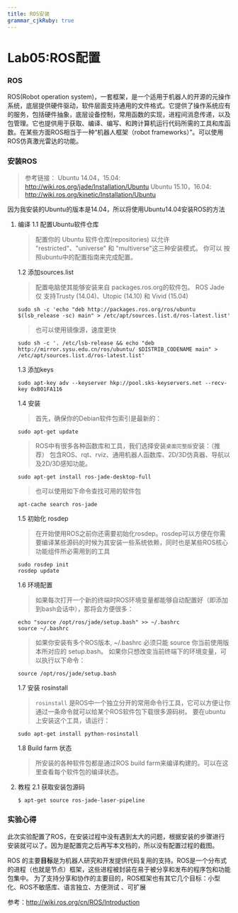```yaml
---
title: ROS安装
grammar_cjkRuby: true
---
```

# Lab05:ROS配置

### ROS
ROS(Robot operation system)，一套框架，是一个适用于机器人的开源的元操作系统，底层提供硬件驱动，软件层面支持通用的文件格式。它提供了操作系统应有的服务，包括硬件抽象，底层设备控制，常用函数的实现，进程间消息传递，以及包管理。它也提供用于获取、编译、编写、和跨计算机运行代码所需的工具和库函数。在某些方面ROS相当于一种“机器人框架（robot frameworks）”。可以使用ROS仿真激光雷达的功能。


### 安装ROS
> 参考链接：
> Ubuntu 14.04，15.04:
> http://wiki.ros.org/jade/Installation/Ubuntu
> Ubuntu 15.10，16.04:
> http://wiki.ros.org/kinetic/Installation/Ubuntu

因为我安装的Ubuntu的版本是14.04，所以将使用Ubuntu14.04安装ROS的方法

1. 编译
    1.1 配置Ubuntu软件仓库
    > 配置你的 Ubuntu 软件仓库(repositories) 以允许 "restricted"、"universe" 和 "multiverse"这三种安装模式。 你可以 按照ubuntu中的配置指南来完成配置。

    1.2 添加sources.list
    > 配置电脑使其能够安装来自 packages.ros.org的软件包。 ROS Jade 仅 支持Trusty (14.04)、Utopic (14.10) 和 Vivid (15.04)

    ```
    sudo sh -c 'echo "deb http://packages.ros.org/ros/ubuntu $(lsb_release -sc) main" > /etc/apt/sources.list.d/ros-latest.list'
    ```
    > 也可以使用镜像源，速度更快

    ```
    sudo sh -c '. /etc/lsb-release && echo "deb http://mirror.sysu.edu.cn/ros/ubuntu/ $DISTRIB_CODENAME main" > /etc/apt/sources.list.d/ros-latest.list'
    ```

    1.3 添加keys
    ```
    sudo apt-key adv --keyserver hkp://pool.sks-keyservers.net --recv-key 0xB01FA116
    ```

    1.4 安装
    > 首先，确保你的Debian软件包索引是最新的： 

    ```
    sudo apt-get update
    ```
    > ROS中有很多各种函数库和工具，我们选择安装`桌面完整版`安装：（推荐） 包含ROS、rqt、rviz、通用机器人函数库、2D/3D仿真器、导航以及2D/3D感知功能。

    ```
    sudo apt-get install ros-jade-desktop-full
    ```
    > 也可以使用如下命令查找可用的软件包

    ```
    apt-cache search ros-jade
    ```

    1.5 初始化 rosdep
    > 在开始使用ROS之前你还需要初始化rosdep。rosdep可以方便在你需要编译某些源码的时候为其安装一些系统依赖，同时也是某些ROS核心功能组件所必需用到的工具

    ```
    sudo rosdep init
    rosdep update
    ```

    1.6 环境配置
    > 如果每次打开一个新的终端时ROS环境变量都能够自动配置好（即添加到bash会话中），那将会方便很多：

    ```
    echo "source /opt/ros/jade/setup.bash" >> ~/.bashrc
    source ~/.bashrc
    ```

    > 如果你安装有多个ROS版本, ~/.bashrc 必须只能 source 你当前使用版本所对应的 setup.bash。
    > 如果你只想改变当前终端下的环境变量，可以执行以下命令：

    ```
    source /opt/ros/jade/setup.bash
    ```

    1.7 安装 rosinstall
    > `rosinstall` 是ROS中一个独立分开的常用命令行工具，它可以方便让你通过一条命令就可以给某个ROS软件包下载很多源码树。 要在ubuntu上安装这个工具，请运行：

    ```
    sudo apt-get install python-rosinstall
    ```

    1.8 Build farm 状态
    > 所安装的各种软件包都是通过ROS build farm来编译构建的。可以在这里查看每个软件包的编译状态。

2. 教程
    2.1 获取安装包源码
    ```
    $ apt-get source ros-jade-laser-pipeline
    ```

### 实验心得
此次实验配置了ROS，在安装过程中没有遇到太大的问题，根据安装的步骤进行安装就可以了。因为是配置完之后再写本文档的，所以没有配置过程的截图。

ROS 的主要**目标**是为机器人研究和开发提供代码复用的支持。ROS是一个分布式的进程（也就是节点）框架，这些进程被封装在易于被分享和发布的程序包和功能包集中。
为了支持分享和协作的主要目的，ROS框架也有其它几个目标：小型化、ROS不敏感库、语言独立、方便测试 、可扩展

参考：http://wiki.ros.org/cn/ROS/Introduction


